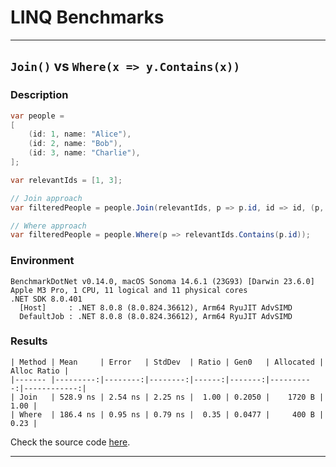 # LINQ Benchmarks

---

## `Join()` vs `Where(x => y.Contains(x))`

### Description
```csharp
var people =
[
    (id: 1, name: "Alice"),
    (id: 2, name: "Bob"),
    (id: 3, name: "Charlie"),
];

var relevantIds = [1, 3];

// Join approach
var filteredPeople = people.Join(relevantIds, p => p.id, id => id, (p, _) => p);

// Where approach
var filteredPeople = people.Where(p => relevantIds.Contains(p.id));
```

### Environment
```
BenchmarkDotNet v0.14.0, macOS Sonoma 14.6.1 (23G93) [Darwin 23.6.0]
Apple M3 Pro, 1 CPU, 11 logical and 11 physical cores
.NET SDK 8.0.401
  [Host]     : .NET 8.0.8 (8.0.824.36612), Arm64 RyuJIT AdvSIMD
  DefaultJob : .NET 8.0.8 (8.0.824.36612), Arm64 RyuJIT AdvSIMD
```

### Results
```
| Method | Mean     | Error   | StdDev  | Ratio | Gen0   | Allocated | Alloc Ratio |
|------- |---------:|--------:|--------:|------:|-------:|----------:|------------:|
| Join   | 528.9 ns | 2.54 ns | 2.25 ns |  1.00 | 0.2050 |    1720 B |        1.00 |
| Where  | 186.4 ns | 0.95 ns | 0.79 ns |  0.35 | 0.0477 |     400 B |        0.23 |
```

Check the source code [here](../Benchmarks/JoinVsWhere.cs).

---